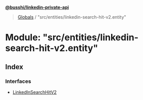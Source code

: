 **[@busshi/linkedin-private-api](../README.md)**

> [Globals](../globals.md) / "src/entities/linkedin-search-hit-v2.entity"

# Module: "src/entities/linkedin-search-hit-v2.entity"

## Index

### Interfaces

* [LinkedInSearchHitV2](../interfaces/_src_entities_linkedin_search_hit_v2_entity_.linkedinsearchhitv2.md)
